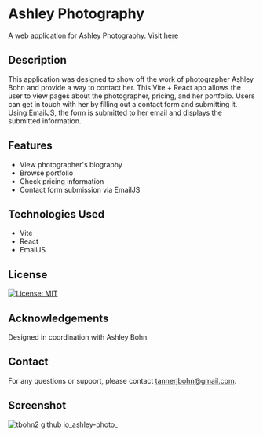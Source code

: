 # Ashley Photography

A web application for Ashley Photography.
Visit [here](https://ashleybohnphoto.com)

## Description

This application was designed to show off the work of photographer Ashley Bohn and provide a way to contact her. This Vite + React app allows the user to view pages about the photographer, pricing, and her portfolio. Users can get in touch with her by filling out a contact form and submitting it. Using EmailJS, the form is submitted to her email and displays the submitted information.

## Features

- View photographer's biography
- Browse portfolio
- Check pricing information
- Contact form submission via EmailJS

## Technologies Used

- Vite
- React
- EmailJS

## License

[![License: MIT](https://img.shields.io/badge/License-MIT-yellow.svg)](https://opensource.org/licenses/MIT)

## Acknowledgements

Designed in coordination with Ashley Bohn

## Contact

For any questions or support, please contact tannerjbohn@gmail.com.

## Screenshot

![tbohn2 github io_ashley-photo_](https://github.com/tbohn2/ashley-photo/assets/124842865/c17493aa-ff0d-4acb-8cce-09db5d36c266)